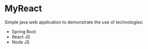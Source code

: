 
# MyReact

Simple java web application to demonstrate the use of technologies:

+ Spring Boot
+ React JS
+ Node JS